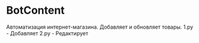 # BotContent
Автоматизация интернет-магазина. Добавляет и обновляет товары.
1.py - Добавляет
2.py - Редактирует
